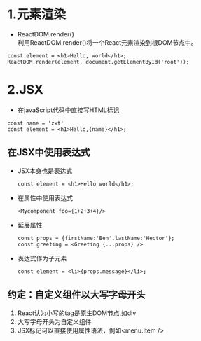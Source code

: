 # 1.元素渲染
- ReactDOM.render()  
  利用ReactDOM.render()将一个React元素渲染到根DOM节点中。
```
const element = <h1>Hello, world</h1>;
ReactDOM.render(element, document.getElementById('root'));
```
# 2.JSX
- 在javaScript代码中直接写HTML标记
```
const name = 'zxt'
const element = <h1>Hello,{name}</h1>;
```
## 在JSX中使用表达式
- JSX本身也是表达式
  ```
  const element = <h1>Hello world</h1>;
  ```
- 在属性中使用表达式
  ```
  <Mycomponent foo={1+2+3+4}/>
  ```
- 延展属性
  ```
  const props = {firstName:'Ben',lastName:'Hector'};
  const greeting = <Greeting {...props} />
  ```
- 表达式作为子元素
  ```
  const element = <li>{props.message}</li>;
  ```

## 约定：自定义组件以大写字母开头
1. React认为小写的tag是原生DOM节点,如div  
2. 大写字母开头为自定义组件
3. JSX标记可以直接使用属性语法，例如\<menu.Item />